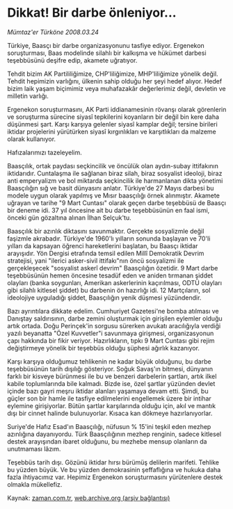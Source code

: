 # Dikkat! Bir darbe önleniyor...

*Mümtaz'er Türköne 2008.03.24*

<tr><td class="metin" colspan="2" style="padding-top: 20px; padding-left: 5px; padding-right: 10px;">Türkiye, Baasçı bir darbe organizasyonunu tasfiye ediyor. Ergenekon soruşturması, Baas modelinde silahlı bir kalkışma ve hükümet darbesi teşebbüsünü deşifre edip, akamete uğratıyor.</td></tr><tr><td class="metin" colspan="2" style="padding-top: 20px; padding-left: 5px; padding-right: 10px;"><p> Tehdit bizim AK Partililiğimize, CHP'liliğimize, MHP'liliğimize yönelik değil. Tehdit hepimizin varlığını, ülkenin sahip olduğu her şeyi hedef alıyor. Hedef bizim laik yaşam biçimimiz veya muhafazakâr değerlerimiz değil, devletin ve milletin varlığı. 
<p> Ergenekon soruşturmasını, AK Parti iddianamesinin rövanşı olarak görenlerin ve soruşturma sürecine siyasî tepkilerini koyanların bir değil bin kere daha düşünmesi şart. Karşı karşıya gelenler siyasî kamplar değil; tersine birileri iktidar projelerini yürütürken siyasî kırgınlıkları ve karşıtlıkları da malzeme olarak kullanıyor.
<p> Hafızalarımızı tazeleyelim.
<p> Baasçılık, ortak paydası seçkincilik ve öncülük olan aydın-subay ittifakının iktidarıdır. Cuntalaşma ile sağlanan biraz silah, biraz sosyalist ideoloji, biraz anti emperyalizm ve bol miktarda seçkincilik ile harmanlanan dikta yönetimi Baasçılığın sığ ve basit dünyasını anlatır. Türkiye'de 27 Mayıs darbesi bu modele uygun olarak yapılmış ve Mısır baasçılığı örnek alınmıştır. Akamete uğrayan ve tarihe "9 Mart Cuntası" olarak geçen darbe teşebbüsü de Baasçı bir deneme idi. 37 yıl öncesine ait bu darbe teşebbüsünün en faal ismi, önceki gün gözaltına alınan İlhan Selçuk'tu.
<p> Baasçılık bir azınlık diktasını savunmaktır. Gerçekte sosyalizmle değil faşizmle akrabadır. Türkiye'de 1960'lı yılların sonunda başlayan ve 70'li yılları da kapsayan öğrenci hareketlerini başlatan, bu Baasçı iktidar arayışıdır. Yön Dergisi etrafında temsil edilen Millî Demokratik Devrim stratejisi, yani "ilerici asker-sivil ittifakı"nın öncü sosyalizmi ile gerçekleşecek "sosyalist askerî devrim" Baasçılığın özetidir. 9 Mart darbe teşebbüsünün hemen öncesine tesadüf eden ve aniden tırmanan şiddet olayları (banka soygunları, Amerikan askerlerinin kaçırılması, ODTÜ olayları gibi silahlı kitlesel şiddet) bu darbenin ön hazırlığı idi. 12 Martçıların, sol ideolojiye uyguladığı şiddet, Baasçılığın yenik düşmesi yüzündendir. 
<p> Bazı ayrıntılara dikkate edelim. Cumhuriyet Gazetesi'ne bomba atılması ve Danıştay saldırısının, darbe zemini oluşturmak için girişilen eylemler olduğu artık ortada. Doğu Perinçek'in sorgusu sürerken avukatı aracılığıyla verdiği yazılı beyanatta "Özel Kuvvetler"i savunmaya girişmesi, organizasyonun çapı hakkında bir fikir veriyor. Hazırlıkların, tıpkı 9 Mart Cuntası gibi rejim değiştirmeye yönelik bir teşebbüs olduğu şüphesi ağırlık kazanıyor.
<p> Karşı karşıya olduğumuz tehlikenin ne kadar büyük olduğunu, bu darbe teşebbüsünün tarih dışılığı gösteriyor. Soğuk Savaş'ın bitmesi, dünyanın farklı bir kisveye bürünmesi ile bu ve benzeri darbelerin şartları, artık ilkel kabile toplumlarında bile kalmadı. Bizde ise, özel şartlar yüzünden devlet içinde bazı gayri meşru iktidar alanları yaşamaya devam etti. Şimdi, bu güçler son bir hamle ile tasfiye edilmelerini engellemek üzere bir intihar eylemine girişiyorlar. Bütün şartlar karşılarında olduğu için, akıl ve mantık dışı bir cinnet halinde bulunuyorlar. Kısaca kan dökmeye hazırlanıyorlar.
<p> Suriye'de Hafız Esad'ın Baasçılığı, nüfusun % 15'ini teşkil eden mezhep azınlığına dayanıyordu. Türk Baasçılığının mezhep renginin, sadece kitlesel destek arayışından ibaret olduğunu, bu mezhebe mensup olanların da unutmaması lâzım.
<p> Teşebbüs tarih dışı. Gözünü iktidar hırsı bürümüş delilerin marifeti. Tehlike bu yüzden büyük. Ve bu yüzden demokrasinin şeffaflığına ve hukuka daha fazla ihtiyacımız var. Hepimiz Ergenekon soruşturmasını yürütenlere destek olmakla mükellefiz.<br/></p></p></p></p></p></p></p></p></p></td></tr>

Kaynak: [zaman.com.tr](http://zaman.com.tr/yazar.do?yazino=668441), [web.archive.org (arşiv bağlantısı)](http://web.archive.org/web/20080622153208/http://www.zaman.com.tr:80/yazar.do?yazino=668441)
